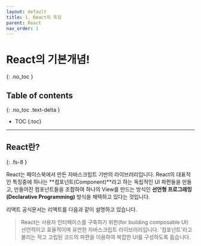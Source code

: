 ```yaml
---
layout: default
title: 1. React의 특징
parent: React
nav_order: 1
---
```


# React의 기본개념!
{: .no_toc }

## Table of contents
{: .no_toc .text-delta }

- TOC
{:toc}

---

## React란?
{: .fs-8 }

React는 페이스북에서 만든 자바스크립트 기반의 라이브러리입니다. React의 대표적인 특징중에 하나는 **컴포넌트(Component)**라고 하는 독립적인 UI 파편들을 만들고, 만들어진 컴포넌트들을 조합하여 하나의 View를 만드는 방식인 **선언형 프로그래밍(Declarative Programming)** 방식을 채택하고 있다는 것입니다.

리액트 공식문서는 리액트를 다음과 같이 설명하고 있습니다.

> React는 사용자 인터페이스를 구축하기 위한(for building composable UI) 선언적이고 효율적이며 유연한 자바스크립트 라이브러리입니다. '컴포넌트'라고 불리는 작고 고립된 코드의 파편을 이용하여 복잡한 UI를 구성하도록 돕습니다.

